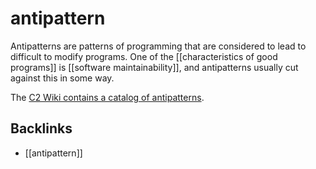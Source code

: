 # antipattern

Antipatterns are patterns of programming that are considered to lead to difficult to modify programs. One of the [[characteristics of good programs]] is [[software maintainability]], and antipatterns usually cut against this in some way.

The [C2 Wiki contains a catalog of antipatterns](https://wiki.c2.com/?AntiPatternsCatalog).


<a id="orgd42e136"></a>

## Backlinks

-   [[antipattern]]
